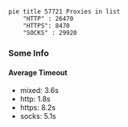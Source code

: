 
```mermaid
pie title 57721 Proxies in list
    "HTTP" : 26470
    "HTTPS": 8470
    "SOCKS" : 29920
```

### Some Info
#### Average Timeout

- mixed: 3.6s
- http: 1.8s
- https: 8.2s
- socks: 5.1s